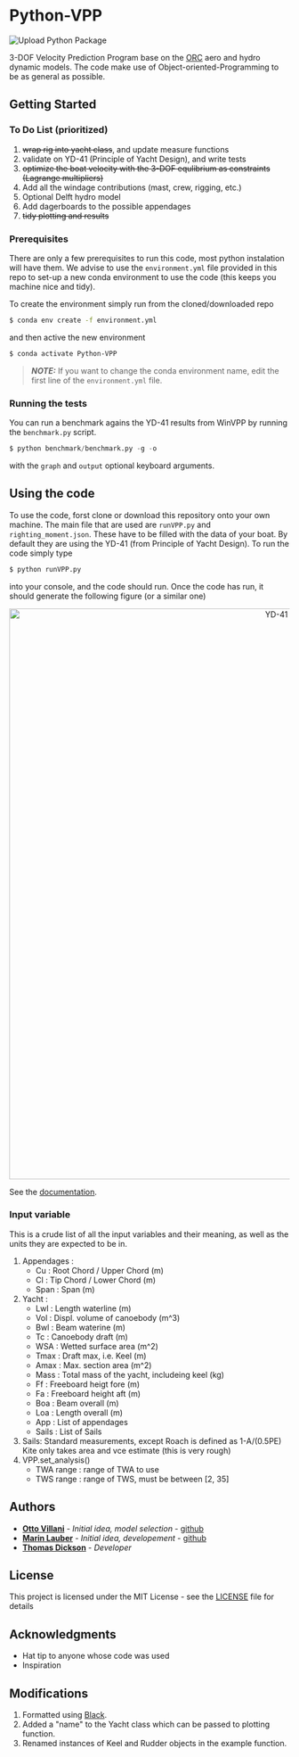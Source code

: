 # Python-VPP

![Upload Python Package](https://github.com/TAJD/Python-VPP/workflows/Upload%20Python%20Package/badge.svg)

3-DOF Velocity Prediction Program base on the [ORC](https://www.orc.org/index.asp?id=21) aero and hydro dynamic models. The code make use of Object-oriented-Programming to be as general as possible.


## Getting Started
### To Do List (prioritized)
1. ~~wrap rig into yacht class~~, and update measure functions
2. validate on YD-41 (Principle of Yacht Design), and write tests
3. ~~optimize the boat velocity with the 3-DOF equlibrium as constraints (Lagrange multipliers)~~
4. Add all the windage contributions (mast, crew, rigging, etc.)
5. Optional Delft hydro model
6. Add dagerboards to the possible appendages  
6. ~~tidy plotting and results~~

### Prerequisites

There are only a few prerequisites to run this code, most python instalation will have them. We advise to use the `environment.yml` file provided in this repo to set-up a new conda environment to use the code (this keeps you machine nice and tidy).

To create the environment simply run from the cloned/downloaded repo

```bash
$ conda env create -f environment.yml
```
and then active the new environment

```bash
$ conda activate Python-VPP
```

> **_NOTE:_** If you want to change the conda environment name, edit the first line of the `environment.yml` file.

### Running the tests

You can run a benchmark agains the YD-41 results from WinVPP by running the `benchmark.py` script.

```python
$ python benchmark/benchmark.py -g -o
```

with the `graph` and `output` optional keyboard arguments.

## Using the code

To use the code, forst clone or download this repository onto your own machine. The main file that are used are `runVPP.py` and `righting_moment.json`. These have to be filled with the data of your boat. By default they are using the YD-41 (from Principle of Yacht Design). To run the code simply type

```python
$ python runVPP.py
```

into your console, and the code should run. Once the code has run, it should generate the following figure (or a similar one)

<p align="center">
    <img src="Figure.png" alt="YD-41 VPP results" width="1024">
</p>

See the [documentation](https://marinlauber.github.io/Python-VPP/).

### Input variable

This is a crude list of all the input variables and their meaning, as well as the units they are expected to be in.

1. Appendages :
    * Cu : Root Chord / Upper Chord (m)
    * Cl : Tip Chord / Lower Chord (m)
    * Span : Span (m) 
1. Yacht : 
    * Lwl : Length waterline (m)
    * Vol : Displ. volume of canoebody (m^3)
    * Bwl : Beam waterine (m)
    * Tc : Canoebody draft (m)
    * WSA : Wetted surface area (m^2)
    * Tmax : Draft max, i.e. Keel (m)
    * Amax : Max. section area (m^2)
    * Mass : Total mass of the yacht, includeing keel (kg)
    * Ff : Freeboard heigt fore (m)
    * Fa : Freeboard height aft (m)
    * Boa : Beam overall (m)
    * Loa : Length overall (m)
    * App : List of appendages
    * Sails : List of Sails
1. Sails:
    Standard measurements, except Roach is defined as 1-A/(0.5PE)
    Kite only takes area and vce estimate (this is very rough)
1. VPP.set_analysis()
    * TWA range : range of TWA to use
    * TWS range : range of TWS, must be between [2, 35]


## Authors

* **[Otto Villani](https://www.linkedin.com/in/otto-villani-552760108/)** - *Initial idea, model selection* - [github](https://github.com/ottovillani)
* **[Marin Lauber](https://www.linkedin.com/in/marin-lauber/)** - *Initial idea, developement* - [github](https://github.com/marinlauber)
* **[Thomas Dickson](tajd.github.io)** - *Developer*

## License

This project is licensed under the MIT License - see the [LICENSE](LICENSE) file for details

## Acknowledgments

* Hat tip to anyone whose code was used
* Inspiration

## Modifications

1. Formatted using [Black](https://github.com/psf/black).
1. Added a "name" to the Yacht class which can be passed to plotting function.
1. Renamed instances of Keel and Rudder objects in the example function.
